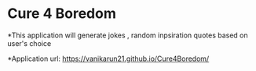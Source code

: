 # Cure 4 Boredom
*This application will generate jokes , random inpsiration quotes based on user's choice


*Application url:  https://vanikarun21.github.io/Cure4Boredom/

